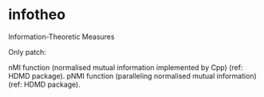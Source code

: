 infotheo
========

Information-Theoretic Measures

Only patch:

nMI function (normalised mutual information implemented by Cpp) (ref: HDMD package).
pNMI function (paralleling normalised mutual information) (ref: HDMD package).

